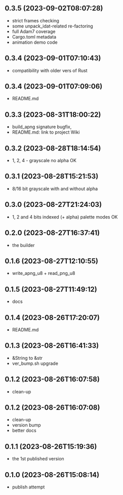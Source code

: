 ## 0.3.5 (2023-09-02T08:07:28)
  - strict frames checking
  - some unpack_idat-related re-factoring
  - full Adam7 coverage
  - Cargo.toml metadata
  - animation demo code

## 0.3.4 (2023-09-01T07:10:43)
  - compatibility with older vers of Rust

## 0.3.4 (2023-09-01T07:09:06)
  - README.md

## 0.3.3 (2023-08-31T18:00:22)
  - build_apng signature bugfix,
  - README.md: link to project Wiki

## 0.3.2 (2023-08-28T18:14:54)
  - 1, 2, 4 - grayscale no alpha OK

## 0.3.1 (2023-08-28T15:21:53)
  - 8/16 bit grayscale with and without alpha

## 0.3.0 (2023-08-27T21:24:03)
  - 1, 2 and 4 bits indexed (+ alpha) palette modes OK

## 0.2.0 (2023-08-27T16:37:41)
  - the builder

## 0.1.6 (2023-08-27T12:10:55)
  - write_apng_u8 + read_png_u8

## 0.1.5 (2023-08-27T11:49:12)
  - docs

## 0.1.4 (2023-08-26T17:20:07)
  - README.md

## 0.1.3 (2023-08-26T16:41:33)
  - &String to &str
  - ver_bump.sh upgrade

## 0.1.2 (2023-08-26T16:07:58)
  - clean-up

## 0.1.2 (2023-08-26T16:07:08)
  - clean-up
  - version bump
  - better docs

## 0.1.1 (2023-08-26T15:19:36)
  - the 1st published version

## 0.1.0 (2023-08-26T15:08:14)
  - publish attempt

